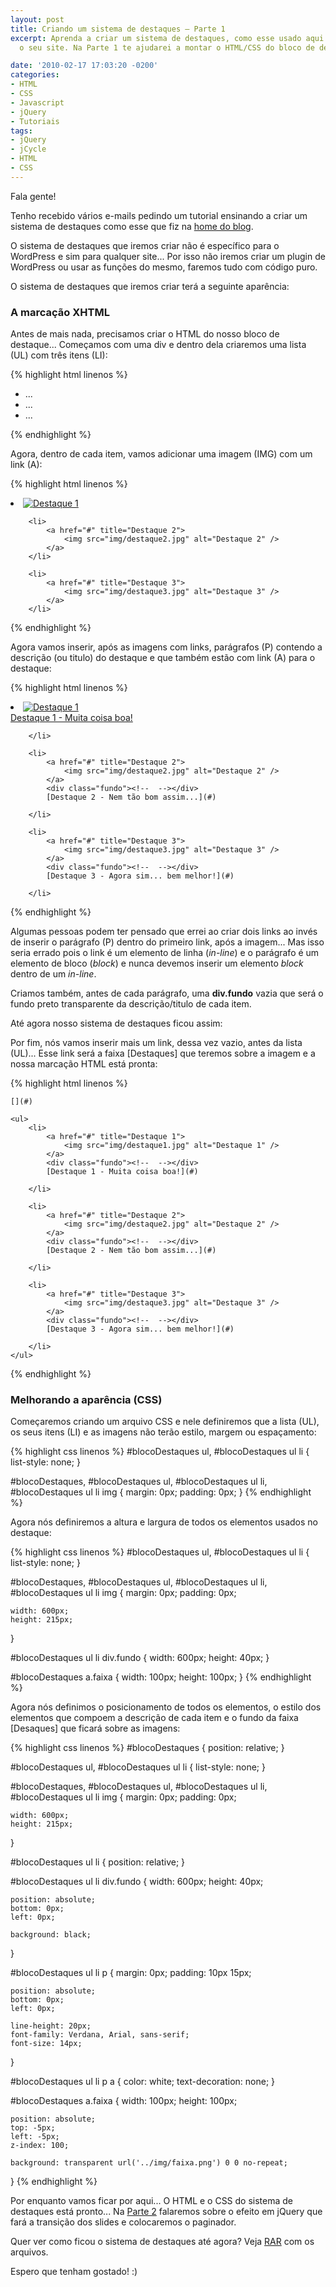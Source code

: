 ```yaml
---
layout: post
title: Criando um sistema de destaques – Parte 1
excerpt: Aprenda a criar um sistema de destaques, como esse usado aqui no blog, para
  o seu site. Na Parte 1 te ajudarei a montar o HTML/CSS do bloco de destaques.

date: '2010-02-17 17:03:20 -0200'
categories:
- HTML
- CSS
- Javascript
- jQuery
- Tutoriais
tags:
- jQuery
- jCycle
- HTML
- CSS
---
```

Fala gente!

Tenho recebido vários e-mails pedindo um tutorial ensinando a criar um sistema de destaques como esse que fiz na [home do blog](/).

O sistema de destaques que iremos criar não é específico para o WordPress e sim para qualquer site... Por isso não iremos criar um plugin de WordPress ou usar as funções do mesmo, faremos tudo com código puro.

O sistema de destaques que iremos criar terá a seguinte aparência:
[](/arquivos/2010/02/destaque.jpg)

<h3>A marcação XHTML</h3>
Antes de mais nada, precisamos criar o HTML do nosso bloco de destaque... Começamos com uma div e dentro dela criaremos uma lista (UL) com três itens (LI):


{% highlight html linenos %}
<!-- destaques -->
<div id="blocoDestaques">
	<ul>
		<li>...</li>
		<li>...</li>
		<li>...</li>
	</ul>
</div>
<!-- /destaques -->
{% endhighlight %}

Agora, dentro de cada item, vamos adicionar uma imagem (IMG) com um link (A):


{% highlight html linenos %}
		<li>
			<a href="#" title="Destaque 1">
				<img src="img/destaque1.jpg" alt="Destaque 1" />
			</a>
		</li>

		<li>
			<a href="#" title="Destaque 2">
				<img src="img/destaque2.jpg" alt="Destaque 2" />
			</a>
		</li>

		<li>
			<a href="#" title="Destaque 3">
				<img src="img/destaque3.jpg" alt="Destaque 3" />
			</a>
		</li>
{% endhighlight %}

Agora vamos inserir, após as imagens com links, parágrafos (P) contendo a descrição (ou titulo) do destaque e que também estão com link (A) para o destaque:


{% highlight html linenos %}
		<li>
			<a href="#" title="Destaque 1">
				<img src="img/destaque1.jpg" alt="Destaque 1" />
			</a>
			<div class="fundo"><!--  --></div>
			[Destaque 1 - Muita coisa boa!](#)

		</li>

		<li>
			<a href="#" title="Destaque 2">
				<img src="img/destaque2.jpg" alt="Destaque 2" />
			</a>
			<div class="fundo"><!--  --></div>
			[Destaque 2 - Nem tão bom assim...](#)

		</li>

		<li>
			<a href="#" title="Destaque 3">
				<img src="img/destaque3.jpg" alt="Destaque 3" />
			</a>
			<div class="fundo"><!--  --></div>
			[Destaque 3 - Agora sim... bem melhor!](#)

		</li>
{% endhighlight %}

Algumas pessoas podem ter pensado que errei ao criar dois links ao invés de inserir o parágrafo (P) dentro do primeiro link, após a imagem... Mas isso seria errado pois o link é um elemento de linha (<em>in-line</em>) e o parágrafo é um elemento de bloco (<em>block</em>) e nunca devemos inserir um elemento <em>block</em> dentro de um <em>in-line</em>.

Criamos também, antes de cada parágrafo, uma <strong>div.fundo</strong> vazia que será o fundo preto transparente da descrição/titulo de cada item.

Até agora nosso sistema de destaques ficou assim:
[](/arquivos/2010/02/destaque1.jpg)

Por fim, nós vamos inserir mais um link, dessa vez vazio, antes da lista (UL)... Esse link será a faixa [Destaques] que teremos sobre a imagem e a nossa marcação HTML está pronta:


{% highlight html linenos %}
<!-- destaques -->
<div id="blocoDestaques">

	[](#)

	<ul>
		<li>
			<a href="#" title="Destaque 1">
				<img src="img/destaque1.jpg" alt="Destaque 1" />
			</a>
			<div class="fundo"><!--  --></div>
			[Destaque 1 - Muita coisa boa!](#)

		</li>

		<li>
			<a href="#" title="Destaque 2">
				<img src="img/destaque2.jpg" alt="Destaque 2" />
			</a>
			<div class="fundo"><!--  --></div>
			[Destaque 2 - Nem tão bom assim...](#)

		</li>

		<li>
			<a href="#" title="Destaque 3">
				<img src="img/destaque3.jpg" alt="Destaque 3" />
			</a>
			<div class="fundo"><!--  --></div>
			[Destaque 3 - Agora sim... bem melhor!](#)

		</li>
	</ul>
</div>
<!-- /destaques -->
{% endhighlight %}

<h3>Melhorando a aparência (CSS)</h3>
Começaremos criando um arquivo CSS e nele definiremos que a lista (UL), os seus itens (LI) e as imagens não terão estilo, margem ou espaçamento:


{% highlight css linenos %}
#blocoDestaques ul,
#blocoDestaques ul li {
	list-style: none;
}

#blocoDestaques,
#blocoDestaques ul,
#blocoDestaques ul li,
#blocoDestaques ul li img {
	margin: 0px;
	padding: 0px;
}
{% endhighlight %}

Agora nós definiremos a altura e largura de todos os elementos usados no destaque:


{% highlight css linenos %}
#blocoDestaques ul,
#blocoDestaques ul li {
	list-style: none;
}

#blocoDestaques,
#blocoDestaques ul,
#blocoDestaques ul li,
#blocoDestaques ul li img {
	margin: 0px;
	padding: 0px;

	width: 600px;
	height: 215px;
}

#blocoDestaques ul li div.fundo {
	width: 600px;
	height: 40px;
}

#blocoDestaques a.faixa {
	width: 100px;
	height: 100px;
}
{% endhighlight %}

Agora nós definimos o posicionamento de todos os elementos, o estilo dos elementos que compoem a descrição de cada item e o fundo da faixa [Desaques] que ficará sobre as imagens:


{% highlight css linenos %}
#blocoDestaques {
	position: relative;
}

#blocoDestaques ul,
#blocoDestaques ul li {
	list-style: none;
}

#blocoDestaques,
#blocoDestaques ul,
#blocoDestaques ul li,
#blocoDestaques ul li img {
	margin: 0px;
	padding: 0px;

	width: 600px;
	height: 215px;
}

#blocoDestaques ul li {
	position: relative;
}

#blocoDestaques ul li div.fundo {
	width: 600px;
	height: 40px;

	position: absolute;
	bottom: 0px;
	left: 0px;

	background: black;
}

#blocoDestaques ul li p {
	margin: 0px;
	padding: 10px 15px;

	position: absolute;
	bottom: 0px;
	left: 0px;

	line-height: 20px;
	font-family: Verdana, Arial, sans-serif;
	font-size: 14px;
}

#blocoDestaques ul li p a {
	color: white;
	text-decoration: none;
}

#blocoDestaques a.faixa {
	width: 100px;
	height: 100px;

	position: absolute;
	top: -5px;
	left: -5px;
	z-index: 100;

	background: transparent url('../img/faixa.png') 0 0 no-repeat;
}
{% endhighlight %}

Por enquanto vamos ficar por aqui... O HTML e o CSS do sistema de destaques está pronto... Na [Parte 2](/criando-um-sistema-de-destaques-parte-2) falaremos sobre o efeito em jQuery que fará a transição dos slides e colocaremos o paginador.

Quer ver como ficou o sistema de destaques até agora? Veja [RAR](/exemplos/destaque/parte1.rar) com os arquivos.

Espero que tenham gostado! :)

